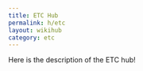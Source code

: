 ```yaml
---
title: ETC Hub
permalink: h/etc
layout: wikihub
category: etc
---
```


Here is the description of the ETC hub!
